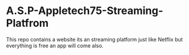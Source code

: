 # A.S.P-Appletech75-Streaming-Platfrom
This repo contains a website its an streaming platform just like Netflix but everything is free an app will come also.
